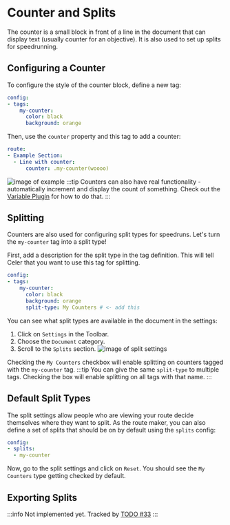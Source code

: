 # Counter and Splits
The counter is a small block in front of a line in the document that can display
text (usually counter for an objective). It is also used to set up splits for speedrunning.

## Configuring a Counter
To configure the style of the counter block, define a new tag:
```yaml
config:
- tags:
    my-counter:
      color: black
      background: orange
```
Then, use the `counter` property and this tag to add a counter:
```yaml
route:
- Example Section:
  - Line with counter:
      counter: .my-counter(woooo)
```
![image of example](https://cdn.discordapp.com/attachments/951389021114871819/1180399432722821171/image.png?ex=657d47a3&is=656ad2a3&hm=9f05ea0f94c21925c9b5d461b5b890f983d3106d229bb46bdd9bef8ef5e322c7&)
:::tip
Counters can also have real functionality - automatically increment and display the count of something.
Check out the [Variable Plugin](../plugin/variables.md) for how to do that.
:::

## Splitting
Counters are also used for configuring split types for speedruns. Let's turn the
`my-counter` tag into a split type!

First, add a description for the split type in the tag definition. This will tell
Celer that you want to use this tag for splitting.
```yaml
config:
- tags:
    my-counter:
      color: black
      background: orange
      split-type: My Counters # <- add this
```

You can see what split types are available in the document in the settings:
1. Click on <FluentIcon name="Settings20Regular" /> `Settings` in the Toolbar.
2. Choose the <FluentIcon name="Document20Regular" /> `Document` category.
3. Scroll to the `Splits` section.
![image of split settings](https://cdn.discordapp.com/attachments/951389021114871819/1180401223254413352/image.png?ex=657d494e&is=656ad44e&hm=5d7fadf0a7d41a3141d310dc207f79e4ff41465064e5cfb7fd036e108561e0b9&)

Checking the `My Counters` checkbox will enable splitting on counters tagged with the `my-counter`
tag.
:::tip
You can give the same `split-type` to multiple tags. Checking the box will enable splitting on all tags with that name.
:::

## Default Split Types
The split settings allow people who are viewing your route decide themselves where
they want to split. As the route maker, you can also define a set of splits that should be
on by default using the `splits` config:

```yaml
config:
- splits:
  - my-counter
```

Now, go to the split settings and click on `Reset`. You should see the `My Counters` type getting checked by default.

## Exporting Splits
:::info
Not implemented yet. Tracked by [TODO #33](https://github.com/Pistonite/celer/issues/33)
:::
